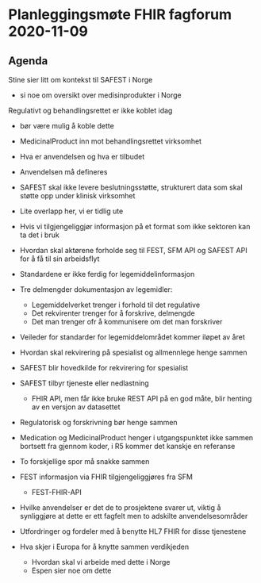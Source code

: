 # Planleggingsmøte FHIR fagforum 2020-11-09

## Agenda

Stine sier litt om kontekst til SAFEST i Norge

- si noe om oversikt over medisinprodukter i Norge

Regulativt og behandlingsrettet er ikke koblet idag

- bør være mulig å koble dette
- MedicinalProduct inn mot behandlingsrettet virksomhet
- Hva er anvendelsen og hva er tilbudet
- Anvendelsen må defineres
- SAFEST skal ikke levere beslutningsstøtte, strukturert data som skal støtte opp under klinisk virksomhet
- Lite overlapp her, vi er tidlig ute
- Hvis vi tilgjengeliggjør informasjon på et format som ikke sektoren kan ta det i bruk
- Hvordan skal aktørene forholde seg til FEST, SFM API og SAFEST API for å få til sin arbeidsflyt
- Standardene er ikke ferdig for legemiddelinformasjon
- Tre delmengder dokumentasjon av legemidler:
  - Legemiddelverket trenger i forhold til det regulative
  - Det rekvirenter trenger for å forskrive, delmengde
  - Det man trenger ofr å kommunisere om det man forskriver
- Veileder for standarder for legemiddelområdet kommer iløpet av året
- Hvordan skal rekvirering på spesialist og allmennlege henge sammen
- SAFEST blir hovedkilde for rekvirering for spesialist
- SAFEST tilbyr tjeneste eller nedlastning
  - FHIR API, men får ikke bruke REST API på en god måte, blir henting av en versjon av datasettet
- Regulatorisk og forskrivning bør henge sammen

- Medication og MedicinalProduct henger i utgangspunktet ikke sammen bortsett fra gjennom koder, i R5 kommer det kanskje en referanse

- To forskjellige spor må snakke sammen
- FEST informasjon via FHIR tilgjengeliggjøres fra SFM
  - FEST-FHIR-API
- Hvilke anvendelser er det de to prosjektene svarer ut, viktig å synliggjøre at dette er ett fagfelt men to adskilte anvendelsesområder
- Utfordringer og fordeler med å benytte HL7 FHIR for disse tjenestene
- Hva skjer i Europa for å knytte sammen verdikjeden
  - Hvordan skal vi arbeide med dette i Norge
  - Espen sier noe om dette

